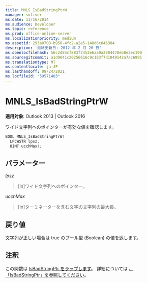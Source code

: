 ```yaml
---
title: MNLS_IsBadStringPtrW
manager: soliver
ms.date: 11/16/2014
ms.audience: Developer
ms.topic: reference
ms.prod: office-online-server
ms.localizationpriority: medium
ms.assetid: 293a0700-b950-4fc2-a2e5-148d6c846384
description: '最終更新日: 2012 年 2 月 20 日'
ms.openlocfilehash: 56c2d84cf883f2452e6aa9a2904478eb8e3ec190
ms.sourcegitcommit: a1d9041c20256616c9c183f7d1049142a7ac6991
ms.translationtype: MT
ms.contentlocale: ja-JP
ms.lasthandoff: 09/24/2021
ms.locfileid: "59571403"
---
```

# <a name="mnls_isbadstringptrw"></a>MNLS_IsBadStringPtrW

  
  
**適用対象**: Outlook 2013 | Outlook 2016 
  
ワイド文字列へのポインターが有効な値を確認します。
  
```cpp
BOOL MNLS_IsBadStringPtrW(
  LPCWSTR lpsz,
  UINT ucchMax);
```

## <a name="parameters"></a>パラメーター

 _lpsz_
  
> [in]ワイド文字列へのポインター。
    
 _ucchMax_
  
> [in]ターミネーターを含む文字の文字列の最大長。
    
## <a name="return-value"></a>戻り値

文字列が正しい場合は true のブール型 (Boolean) の値を返します。
  
## <a name="remarks"></a>注釈

この関数は [IsBadStringPtr をラップします](https://msdn.microsoft.com/library/aa366714%28VS.85%29.aspx)。 詳細については [、「IsBadStringPtr」を参照してください](https://msdn.microsoft.com/library/aa366714%28VS.85%29.aspx)。
  

